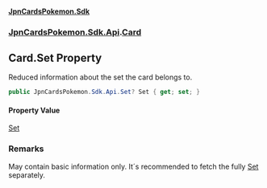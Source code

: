 #### [JpnCardsPokemon.Sdk](index.md 'index')
### [JpnCardsPokemon.Sdk.Api](JpnCardsPokemon.Sdk.Api.md 'JpnCardsPokemon.Sdk.Api').[Card](JpnCardsPokemon.Sdk.Api.Card.md 'JpnCardsPokemon.Sdk.Api.Card')

## Card.Set Property

Reduced information about the set the card belongs to.

```csharp
public JpnCardsPokemon.Sdk.Api.Set? Set { get; set; }
```

#### Property Value
[Set](JpnCardsPokemon.Sdk.Api.Set.md 'JpnCardsPokemon.Sdk.Api.Set')

### Remarks
May contain basic information only. It´s recommended to fetch the fully [Set](JpnCardsPokemon.Sdk.Api.Card.Set.md 'JpnCardsPokemon.Sdk.Api.Card.Set') separately.